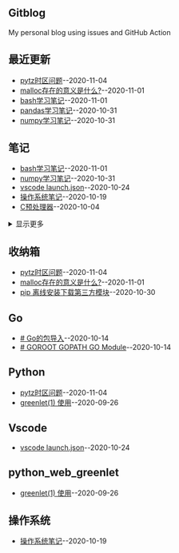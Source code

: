 ## Gitblog
My personal blog using issues and GitHub Action
## 最近更新
- [pytz时区问题](https://github.com/chaleaoch/gitblog/issues/23)--2020-11-04
- [malloc存在的意义是什么?](https://github.com/chaleaoch/gitblog/issues/22)--2020-11-01
- [bash学习笔记](https://github.com/chaleaoch/gitblog/issues/21)--2020-11-01
- [pandas学习笔记](https://github.com/chaleaoch/gitblog/issues/20)--2020-10-31
- [numpy学习笔记](https://github.com/chaleaoch/gitblog/issues/19)--2020-10-31
## 笔记
- [bash学习笔记](https://github.com/chaleaoch/gitblog/issues/21)--2020-11-01
- [numpy学习笔记](https://github.com/chaleaoch/gitblog/issues/19)--2020-10-31
- [vscode launch.json](https://github.com/chaleaoch/gitblog/issues/15)--2020-10-24
- [操作系统笔记](https://github.com/chaleaoch/gitblog/issues/14)--2020-10-19
- [C预处理器](https://github.com/chaleaoch/gitblog/issues/11)--2020-10-04
<details><summary>显示更多</summary>

- [typedef](https://github.com/chaleaoch/gitblog/issues/10)--2020-10-04
- [x86架构32位处理器寄存器](https://github.com/chaleaoch/gitblog/issues/9)--2020-10-03
- [为什么减法用补码表示?](https://github.com/chaleaoch/gitblog/issues/8)--2020-10-03
- [# GDT与LDT](https://github.com/chaleaoch/gitblog/issues/7)--2020-10-03
- [参考书目](https://github.com/chaleaoch/gitblog/issues/5)--2020-09-29
</details>

## 收纳箱
- [pytz时区问题](https://github.com/chaleaoch/gitblog/issues/23)--2020-11-04
- [malloc存在的意义是什么?](https://github.com/chaleaoch/gitblog/issues/22)--2020-11-01
- [pip 离线安装下载第三方模块](https://github.com/chaleaoch/gitblog/issues/18)--2020-10-30
## Go
- [# Go的包导入](https://github.com/chaleaoch/gitblog/issues/13)--2020-10-14
- [# GOROOT GOPATH GO Module](https://github.com/chaleaoch/gitblog/issues/12)--2020-10-14
## Python
- [pytz时区问题](https://github.com/chaleaoch/gitblog/issues/23)--2020-11-04
- [greenlet(1) 使用](https://github.com/chaleaoch/gitblog/issues/4)--2020-09-26
## Vscode
- [vscode launch.json](https://github.com/chaleaoch/gitblog/issues/15)--2020-10-24
## python_web_greenlet
- [greenlet(1) 使用](https://github.com/chaleaoch/gitblog/issues/4)--2020-09-26
## 操作系统
- [操作系统笔记](https://github.com/chaleaoch/gitblog/issues/14)--2020-10-19
